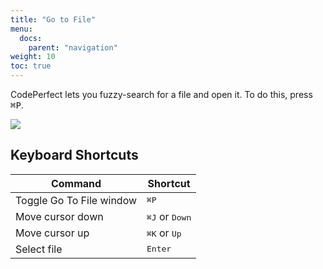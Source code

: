 ```yaml
---
title: "Go to File"
menu:
  docs:
    parent: "navigation"
weight: 10
toc: true
---
```


CodePerfect lets you fuzzy-search for a file and open it. To do this, press
<kbd>⌘P</kbd>.

![](/go-to-file.png)

## Keyboard Shortcuts

| Command                  | Shortcut                                    |
| ------------------------ | ------------------------------------------- |
| Toggle Go To File window | <kbd>⌘</kbd><kbd>P</kbd>                    |
| Move cursor down         | <kbd>⌘</kbd><kbd>J</kbd> or <kbd>Down</kbd> |
| Move cursor up           | <kbd>⌘</kbd><kbd>K</kbd> or <kbd>Up</kbd>   |
| Select file              | <kbd>Enter</kbd>                            |
